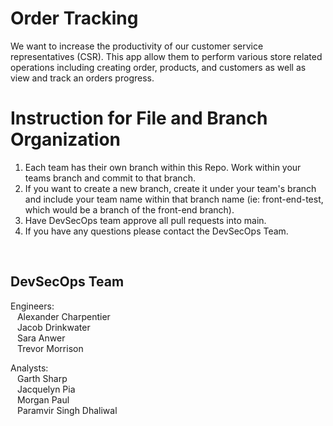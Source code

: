 # Order Tracking <br/>
We want to increase the productivity of our customer service representatives (CSR). This app allow them to perform various store related operations including creating order, products, and customers as well as view and track an orders progress. 


# Instruction for File and Branch Organization
1. Each team has their own branch within this Repo. Work within your teams branch and commit to that branch.
2. If you want to create a new branch, create it under your team's branch and include your team name within that branch name (ie: front-end-test, which would be a branch of the front-end branch).
3. Have DevSecOps team approve all pull requests into main.
4. If you have any questions please contact the DevSecOps Team.

<br/>

## DevSecOps Team <br/>
Engineers: <br/>
  &ensp; Alexander Charpentier <br/>
  &ensp; Jacob Drinkwater <br/>
  &ensp; Sara Anwer <br/>
  &ensp; Trevor Morrison <br/>

Analysts: <br/>
  &ensp; Garth Sharp <br/>
  &ensp; Jacquelyn Pia <br/>
  &ensp; Morgan Paul <br/>
  &ensp; Paramvir Singh Dhaliwal <br/>




